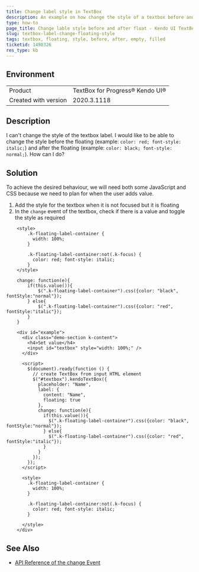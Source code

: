 ```yaml
---
title: Change label style in TextBox 
description: An example on how change the style of a textbox before and after floating of its label.
type: how-to
page_title: Change lable style before and after float - Kendo UI TextBox for jQuery
slug: textbox-label-change-floating-style
tags: textbox, floating, style, before, after, empty, filled
ticketid: 1498326
res_type: kb
---
```


## Environment

<table>
 <tr>
  <td>Product</td>
  <td>TextBox for Progress® Kendo UI®</td>
 </tr>
 <tr>
  <td>Created with version</td>
  <td>2020.3.1118</td>
 </tr>
</table>

## Description

I can't change the style of the textbox label. I would like to be able to change the style before the floating (example: `color: red; font-style: italic;`) and after the floating (example: `color: black; font-style: normal;`). How can I do?

## Solution

To achieve the desired behaviour, we will need both some JavaScript and CSS because we need to plan for when the user adds value.

1. Add the style for the textbox when it is not focused but it is floating
1. In the `change` event of the textbox, check if there is a value and toggle the style as required

```
    <style>
        .k-floating-label-container {
          width: 100%;          
        }
        
        .k-floating-label-container:not(.k-focus) {
          color: red; font-style: italic;
        }       
    </style>
```
```
    change: function(e){
        if(this.value()){
            $(".k-floating-label-container").css({color: "black", fontStyle:"normal"});
        } else{
            $(".k-floating-label-container").css({color: "red", fontStyle:"italic"});
        }
    }
```

```dojo
    <div id="example">
      <div class="demo-section k-content">
        <h4>Set value</h4>
        <input id="textbox" style="width: 100%;" />
      </div>

      <script>
        $(document).ready(function () {
          // create TextBox from input HTML element
          $("#textbox").kendoTextBox({
            placeholder: "Name",
            label: {
              content: "Name",
              floating: true
            },
            change: function(e){
              if(this.value()){
                $(".k-floating-label-container").css({color: "black", fontStyle:"normal"});
              } else{
                $(".k-floating-label-container").css({color: "red", fontStyle:"italic"});
              }
            }
          });
        });
      </script>

      <style>
        .k-floating-label-container {
          width: 100%;          
        }
        
        .k-floating-label-container:not(.k-focus) {
          color: red; font-style: italic;
        }
       
      </style>
    </div>
```

## See Also

* [API Reference of the change Event](/api/javascript/ui/textbox/events/change)
